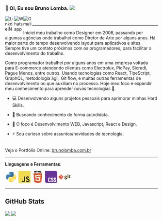 ### 👋 Oi, Eu sou **Bruno Lomba**.  <img src="https://github.com/TheDudeThatCode/TheDudeThatCode/blob/master/Assets/Earth.gif" width="24px">

<a target="_blank" href="https://www.linkedin.com/in/brunogodoilomba//">
  <img align="left" alt="LinkdeIN" width="30px" src="https://cdn.icon-icons.com/icons2/99/PNG/512/linkedin_socialnetwork_17441.png" />
</a>
<a target="_blank" href="https://api.whatsapp.com/send?phone=5511952193890">
  <img align="left" alt="Whatsapp" width="30px" src="https://cdn.icon-icons.com/icons2/99/PNG/512/whatsapp_socialnetwork_17360.png" />
</a>
<a target="_blank" href="mailto:brunolomba@gmail.com">
  <img align="left" alt="Gmail" width="30px" src="https://cdn.icon-icons.com/icons2/2631/PNG/512/gmail_new_logo_icon_159149.png" />
</a>
</br>

---- 

Iniciei meu trabalho como Designer em 2008, passando por algumas agências onde trabalhei como Diretor de Arte por alguns anos.
Há maior parte do tempo desenvolvendo layout para aplicativos e sites. Sempre tive um contato próximos com os programadores, para facilitar o desenvolvimento do trabalho.

Como programador trabalhei por alguns anos em uma empresa voltada para E-commerce atendendo clientes como Electrolux, PicPay, Sicredi, Pague Menos, entre outros.
Usando tecnologias como React, TipeScript, GraphQL, metodologia ágil, Git flow, e muitas outras ferramentas de desenvolvimento ou que auxiliam no processo.
Hoje meu foco é expandir meu conhecimento para aprender novas tecnologias 💚.


* 💻 Desenvolvendo alguns projetos pessoais para aprimorar minhas Hard Skills.

* 🌱 Buscando conhecimento de forma autodidata.

* 🎯 O foco é Desenvolvimento WEB, Javascript, React e Design.

* ⚡ Sou curioso sobre assuntos/novidades de tecnologia.

<br>
Veja o Portfólio Online: <a href="https://brunolomba.com.br">brunolomba.com.br
</a>

----


**Linguagens e Ferramentas:**  

<code><img height="40" src="https://raw.githubusercontent.com/github/explore/80688e429a7d4ef2fca1e82350fe8e3517d3494d/topics/python/python.png"></code>
<code><img height="40" src="https://raw.githubusercontent.com/github/explore/80688e429a7d4ef2fca1e82350fe8e3517d3494d/topics/javascript/javascript.png"></code>
<code><img height="40" src="https://raw.githubusercontent.com/github/explore/80688e429a7d4ef2fca1e82350fe8e3517d3494d/topics/html/html.png"></code>
<code><img height="40" src="https://raw.githubusercontent.com/github/explore/80688e429a7d4ef2fca1e82350fe8e3517d3494d/topics/css/css.png"></code>
<code><img height="40" src="https://raw.githubusercontent.com/github/explore/80688e429a7d4ef2fca1e82350fe8e3517d3494d/topics/git/git.png"></code>



----


## GitHub Stats
<a href="https://github.com/brunolomba&show_icons=true/github-readme-stats">
  <img align="center" src="https://github-readme-stats.vercel.app/api?username=brunolomba&count_private=true&show_icons=true&theme=tokyonight&hide_border=false&include_all_commits=true" />
</a>
<a href="https://github.com/anuraghazra/github-readme-stats">
  <img align="center" src="https://github-readme-stats.vercel.app/api/top-langs/?username=brunolomba&langs_count=12&theme=tokyonight&hide_border=false&layout=compact&count_private=true&hide=Starlark,Hack" />
</a>
